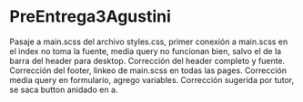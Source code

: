 # PreEntrega3Agustini
Pasaje a main.scss del archivo styles.css, primer conexión a main.scss en el index no toma la fuente, media query no funcionan bien, salvo el de la barra del header para desktop.
Corrección del header completo y fuente.
Corrección del footer, linkeo de main.scss en todas las pages.
Corrección media query en formulario, agrego variables.
Corrección sugerida por tutor, se saca button anidado en a.